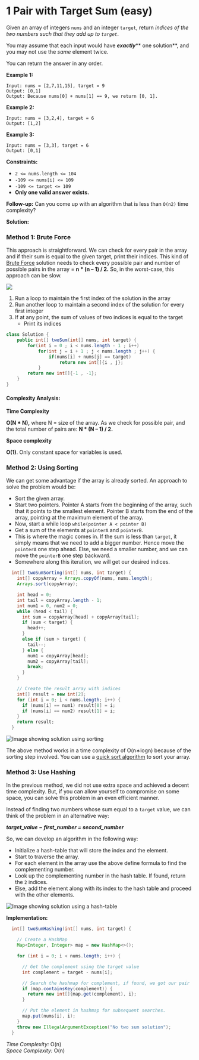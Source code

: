 # 1 Pair with Target Sum (easy)

Given an array of integers `nums` and an integer `target`, return _indices of the two numbers such that they add up to `target`_.

You may assume that each input would have _**exactly**_** one solution**, and you may not use the _same_ element twice.

You can return the answer in any order.

**Example 1:**

```
Input: nums = [2,7,11,15], target = 9
Output: [0,1]
Output: Because nums[0] + nums[1] == 9, we return [0, 1].
```

**Example 2:**

```
Input: nums = [3,2,4], target = 6
Output: [1,2]
```

**Example 3:**

```
Input: nums = [3,3], target = 6
Output: [0,1]
```

**Constraints:**

* `2 <= nums.length <= 104`
* `-109 <= nums[i] <= 109`
* `-109 <= target <= 109`
* **Only one valid answer exists.**

&#x20; **Follow-up:** Can you come up with an algorithm that is less than `O(n2)` time complexity?

**Solution:**

### **Method 1:** Brute Force

This approach is straightforward. We can check for every pair in the array and if their sum is equal to the given target, print their indices. This kind of [Brute Force](https://en.wikipedia.org/wiki/Brute-force\_search) solution needs to check every possible pair and number of possible pairs in the array = **n \* (n – 1) / 2.** So, in the worst-case, this approach can be slow.

![](<../.gitbook/assets/image (3).png>)

1. Run a loop to maintain the first index of the solution in the array
2. Run another loop to maintain a second index of the solution for every first integer
3. If at any point, the sum of values of two indices is equal to the target
   * Print its indices

```java
class Solution {
    public int[] twoSum(int[] nums, int target) {
        for(int i = 0 ; i < nums.length - 1 ; i++)
            for(int j = i + 1 ; j < nums.length ; j++) {
                if(nums[i] + nums[j] == target)
                    return new int[]{i , j};
            }
        return new int[]{-1 , -1};
    }
}
```

#### Complexity Analysis:

**Time Complexity**

**O(N \* N),** where N =  size of the array. As we check for possible pair, and the total number of pairs are: **N \* (N – 1) / 2.**

**Space complexity**

**O(1)**. Only constant space for variables is used.

### **Method 2: Using Sorting**

We can get some advantage if the array is already sorted. An approach to solve the problem would be:

* Sort the given array.
* Start two pointers. Pointer A starts from the beginning of the array, such that it points to the smallest element. Pointer B starts from the end of the array, pointing at the maximum element of the array.
* Now, start a while loop `while(pointer A < pointer B)`
* Get a sum of the elements at `pointerA` and `pointerB`.
* This is where the magic comes in. If the sum is less than `target`, it simply means that we need to add a bigger number. Hence move the `pointerA` one step ahead. Else, we need a smaller number, and we can move the `pointerB` one step backward.
* Somewhere along this iteration, we will get our desired indices.

```java
  int[] twoSumSorting(int[] nums, int target) {
    int[] copyArray = Arrays.copyOf(nums, nums.length);
    Arrays.sort(copyArray);

    int head = 0;
    int tail = copyArray.length - 1;
    int num1 = 0, num2 = 0;
    while (head < tail) {
      int sum = copyArray[head] + copyArray[tail];
      if (sum < target) {
        head++;
      }
      else if (sum > target) {
        tail--;
      } else {
        num1 = copyArray[head];
        num2 = copyArray[tail];
        break;
      }
    }

    // Create the result array with indices
    int[] result = new int[2];
    for (int i = 0; i < nums.length; i++) {
      if (nums[i] == num1) result[0] = i;
      if (nums[i] == num2) result[1] = i;
    }
    return result;
  }
```

![Image showing solution using sorting](https://i2.wp.com/studyalgorithms.com/wp-content/uploads/2021/01/Screenshot-2021-01-10-040252.png?resize=1024%2C672\&ssl=1)

The above method works in a time complexity of O(n∗log⁡n) because of the sorting step involved. You can use a [quick sort algorithm](https://studyalgorithms.com/array/quick-sort/) to sort your array.

### **Method 3: Use Hashing**

In the previous method, we did not use extra space and achieved a decent time complexity. But, if you can allow yourself to compromise on some space, you can solve this problem in an even efficient manner.

Instead of finding two numbers whose sum equal to a `target` value, we can think of the problem in an alternative way:

_**target\_value − first\_number = second\_number**_

So, we can develop an algorithm in the following way:

* Initialize a hash-table that will store the index and the element.
* Start to traverse the array.
* For each element in the array use the above define formula to find the complementing number.
* Look up the complementing number in the hash table. If found, return the `2` indices.
* Else, add the element along with its index to the hash table and proceed with the other elements.

![Image showing solution using a hash-table](https://i2.wp.com/studyalgorithms.com/wp-content/uploads/2021/01/Screenshot-2021-01-10-040039.png?resize=1024%2C675\&ssl=1)

**Implementation:**

```java
  int[] twoSumHashing(int[] nums, int target) {

    // Create a HashMap
    Map<Integer, Integer> map = new HashMap<>();

    for (int i = 0; i < nums.length; i++) {

      // Get the complement using the target value
      int complement = target - nums[i];

      // Search the hashmap for complement, if found, we got our pair
      if (map.containsKey(complement)) {
        return new int[]{map.get(complement), i};
      }

      // Put the element in hashmap for subsequent searches.
      map.put(nums[i], i);
    }
    throw new IllegalArgumentException("No two sum solution");
  }
```

_Time Complexity:_ O(n)\
_Space Complexity:_ O(n)
